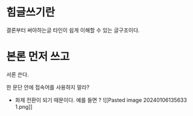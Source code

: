 # 힘글쓰기란
결론부터 써야하는글
타인이 쉽게 이해할 수 있는 글구조이다. 
	
# 본론 먼저 쓰고 
서론 쓴다.

한 문단 안에 접속어를 사용하지 말라? 
- 화제 전환이 되기 때문이다. 
예를 들면 ? 
![[Pasted image 20240106135633 1.png]]
